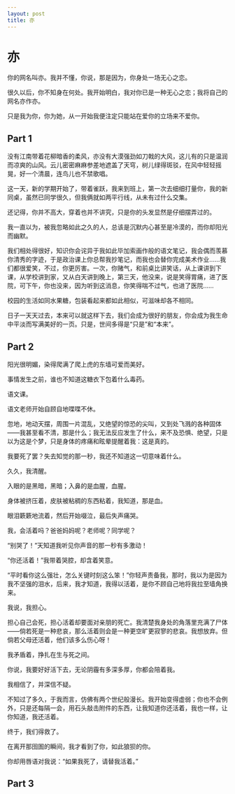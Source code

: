 ```yaml
---
layout: post
title: 亦
---
```


# 亦 #

你的网名叫亦。我并不懂，你说，那是因为，你身处一场无心之恋。

很久以后，你不知身在何处。我开始明白，我对你已是一种无心之恋；我将自己的网名亦作亦。

只是我为你，你为她，从一开始我便注定只能站在爱你的立场来不爱你。

## Part 1 ##

没有江南带着花柳暗香的柔风，亦没有大漠强劲如刀戟的大风，这儿有的只是温润而凉爽的山风。云儿密密麻麻参差地遮盖了天穹，树儿绿得斑驳，在风中轻轻摇晃，好一个清晨，连鸟儿也不禁歌唱。

这一天，新的学期开始了，带着雀跃，我来到班上，第一次去细细打量你，我的新同桌，虽然已同学很久，但我俩就如两平行线，从未有过什么交集。

还记得，你并不高大，穿着也并不讲究，只是你的头发显然是仔细摆弄过的。

我一直以为，被我忽略如此之久的人，总该是沉默内心甚至是冷漠的，而你却阳光而幽默。

我们相处得很好，知识你会诧异于我如此毕加索画作般的语文笔记，我会偶而羡慕你清秀的字迹，于是政治课上你总帮我抄笔记，而我也会替你完成美术作业……我们都很爱笑，不过，你更厉害。一次，你赌气，和前桌比讲笑话，从上课讲到下课，从学校讲到家，又从白天讲到晚上，第三天，他没来，说是笑得胃痛，进了医院，可下午，你也没来，因为听到这消息，你笑得喘不过气，也进了医院……

校园的生活如同水果糖，包装看起来都如此相似，可滋味却各不相同。

日子一天天过去，本来可以就这样下去，我们会成为很好的朋友，你会成为我生命中平淡而写满美好的一页。只是，世间多得是“只是”和“本来”。

## Part 2 ##

阳光很明媚，染得爬满了爬上虎的东墙可爱而美好。

事情发生之前，谁也不知道这糖衣下包着什么毒药。

语文课。

语文老师开始自顾自地喋喋不休。

忽地，地动天摆，周围一片混乱，又绝望的惊恐的尖叫，又到处飞溅的各种固体——我甚至看不清，那是什么；我无法反应发生了什么，来不及恐惧、绝望，只是以为这是个梦，只是身体的疼痛和眩晕提醒着我：这是真的。

我要死了罢？失去知觉的那一秒，我还不知道这一切意味着什么。

久久，我清醒。

入眼的是黑暗，黑暗；入鼻的是血腥，血腥。

身体被挤压着，皮肤被粘稠的东西粘着，我知道，那是血。

眼泪簌簌地流着，然后开始啜泣，最后失声痛哭。

我，会活着吗？爸爸妈妈呢？老师呢？同学呢？

“别哭了！”天知道我听见你声音的那一秒有多激动！

“你还活着！”我带着哭腔，却含着笑意。

“平时看你这么强壮，怎么关键时刻这么笨！”你轻声责备我，那时，我以为是因为我不坚强的泪水，后来，我才知道，我得以活着，是你不顾自己地将我拉至墙角换来。

我说，我担心。

担心自己会死，担心活着却要面对亲朋的死亡。我清楚我身处的角落里充满了尸体——倘若死是一种悲哀，那么活着则会是一种更空旷更寂寥的悲哀。我想放弃。但倘若父母还活着，他们该多么伤心呀！

我矛盾着，挣扎在生与死之间。

你说，我要好好活下去，无论阴霾有多深多厚，你都会陪着我。

我相信了，并深信不疑。

不知过了多久，于我而言，仿佛有两个世纪般漫长。我开始变得虚弱；你也不会例外，只是还每隔一会，用石头敲击附件的东西，让我知道你还活着，我也一样，让你知道，我还活着。

终于，我们得救了。

在离开那囹圄的瞬间，我才看到了你，如此狼狈的你。

你却用唇语对我说：“如果我死了，请替我活着。”


## Part 3 ##


























